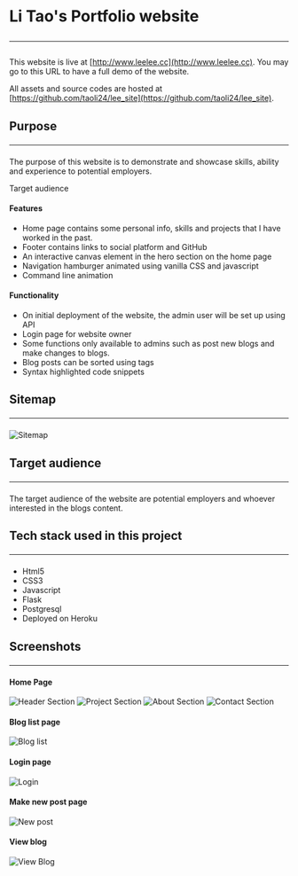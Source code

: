 # Li Tao's Portfolio website<hr>

This website is live at [http://www.leelee.cc](http://www.leelee.cc). You may go to this URL to have a full demo of the website.<br>

All assets and source codes are hosted at [https://github.com/taoli24/lee_site](https://github.com/taoli24/lee_site). <br>

## Purpose <hr>

The purpose of this website is to demonstrate and showcase skills, ability and experience to potential employers.

Target audience

#### Features
* Home page contains some personal info, skills and projects that I have worked in the past.
* Footer contains links to social platform and GitHub
* An interactive canvas element in the hero section on the home page
* Navigation hamburger animated using vanilla CSS and javascript
* Command line animation

#### Functionality
* On initial deployment of the website, the admin user will be set up using API
* Login page for website owner
* Some functions only available to admins such as post new blogs and make changes to blogs.
* Blog posts can be sorted using tags
* Syntax highlighted code snippets

## Sitemap <hr>

![Sitemap](./docs/Sitemap.png "Sitemap")

## Target audience <hr>
The target audience of the website are potential employers and whoever interested in the blogs content.


## Tech stack used in this project <hr>
 - Html5
 - CSS3
 - Javascript
 - Flask
 - Postgresql
 - Deployed on Heroku


## Screenshots <hr>

#### Home Page
![Header Section](./docs/screenshot_header_section.png)
![Project Section](./docs/screenshot_project_section.png)
![About Section](./docs/screenshot_about_section.png)
![Contact Section](./docs/screenshot_contact_section.png)
#### Blog list page
![Blog list](./docs/blog_post_list.png)
#### Login page
![Login](./docs/login.png)
#### Make new post page
![New post](./docs/new_post.png)
#### View blog
![View Blog](./docs/individual_blog.png)